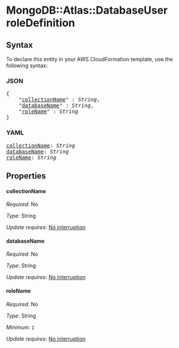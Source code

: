 # MongoDB::Atlas::DatabaseUser roleDefinition

## Syntax

To declare this entity in your AWS CloudFormation template, use the following syntax:

### JSON

<pre>
{
    "<a href="#collectionname" title="collectionName">collectionName</a>" : <i>String</i>,
    "<a href="#databasename" title="databaseName">databaseName</a>" : <i>String</i>,
    "<a href="#rolename" title="roleName">roleName</a>" : <i>String</i>
}
</pre>

### YAML

<pre>
<a href="#collectionname" title="collectionName">collectionName</a>: <i>String</i>
<a href="#databasename" title="databaseName">databaseName</a>: <i>String</i>
<a href="#rolename" title="roleName">roleName</a>: <i>String</i>
</pre>

## Properties

#### collectionName

_Required_: No

_Type_: String

_Update requires_: [No interruption](https://docs.aws.amazon.com/AWSCloudFormation/latest/UserGuide/using-cfn-updating-stacks-update-behaviors.html#update-no-interrupt)

#### databaseName

_Required_: No

_Type_: String

_Update requires_: [No interruption](https://docs.aws.amazon.com/AWSCloudFormation/latest/UserGuide/using-cfn-updating-stacks-update-behaviors.html#update-no-interrupt)

#### roleName

_Required_: No

_Type_: String

_Minimum_: <code>1</code>

_Update requires_: [No interruption](https://docs.aws.amazon.com/AWSCloudFormation/latest/UserGuide/using-cfn-updating-stacks-update-behaviors.html#update-no-interrupt)

